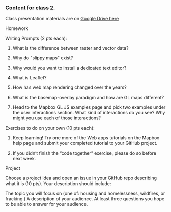 ### Content for class 2. 

Class presentation materials are on [Google Drive here](https://docs.google.com/presentation/d/1nNNup7iSOsG-xhoxhEWfkNDnwiH74qQ1BbSGji2ql_4/edit#slide=id.g643643ac23_0_34)

Homework

Writing Prompts (2 pts each):

1. What is the difference between raster and vector data? 

2. Why do "slippy maps" exist? 

3. Why would you want to install a dedicated text editor? 

4. What is Leaflet? 

5. How has web map rendering changed over the years? 

6. What is the basemap-overlay paradigm and how are GL maps different? 

7. Head to the Mapbox GL JS examples page and pick two examples under the user interactions section. What kind of interactions do you see? Why might you use each of those interactions? 


Exercises to do on your own (10 pts each):

1. Keep learning! Try one more of the Web apps tutorials on the Mapbox help page and submit your completed tutorial to your GitHub project. 

2. If you didn’t finish the “code together” exercise, please do so before next week. 


Project

Choose a project idea and open an issue in your GitHub repo describing what it is (10 pts). Your description should include:

The topic you will focus on (one of: housing and homelessness, wildfires, or fracking.) 
A description of your audience. 
At least three questions you hope to be able to answer for your audience.

